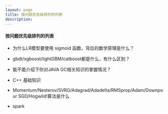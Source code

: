 ```yaml
---
layout: page
title: 按问题优先级排列的列表
description:
---
```


#### 按问题优先级排列的列表

- 为什么LR模型要使用 sigmoid 函数，背后的数学原理是什么？

- gbdt/xgboost/lightGBM/catboost都是什么，有什么区别？

- 能不能介绍下你对JAVA GC相关知识的掌握情况？

- C++ 基础知识

- Momentum/Nesterov/SVRG/Adagrad/Adadelta/RMSprop/Adam/Downpour SGD/Hogwild!算法是什么

- spark
